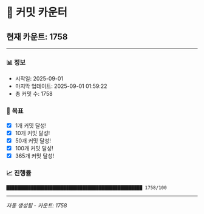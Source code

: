 # 🔢 커밋 카운터

## 현재 카운트: 1758

---

### 📊 정보
- 시작일: 2025-09-01
- 마지막 업데이트: 2025-09-01 01:59:22
- 총 커밋 수: 1758

### 🎯 목표
- [x] 1개 커밋 달성!
- [x] 10개 커밋 달성!
- [x] 50개 커밋 달성!
- [x] 100개 커밋 달성!
- [x] 365개 커밋 달성!

### 📈 진행률
```
██████████████████████████████████████████████████ 1758/100
```

---
*자동 생성됨 - 카운트: 1758*
